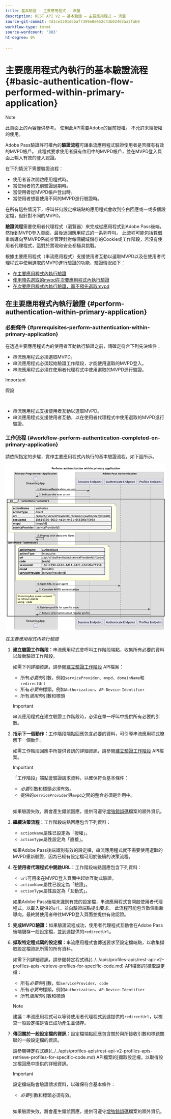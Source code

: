 ```yaml
---
title: 基本驗證 — 主要應用程式 — 流量
description: REST API V2 — 基本驗證 — 主要應用程式 — 流量
source-git-commit: 4d1ce1301d6baf7309e8ee52c43b02403aa2fab9
workflow-type: tm+mt
source-wordcount: '883'
ht-degree: 0%

---
```



# 主要應用程式內執行的基本驗證流程 {#basic-authentication-flow-performed-within-primary-application}

>[!NOTE]
>
> 此頁面上的內容僅供參考。 使用此API需要Adobe的目前授權。 不允許未經授權的使用。

Adobe Pass驗證許可權內的&#x200B;**驗證流程**&#x200B;可讓串流應用程式驗證使用者是否擁有有效的MVPD帳戶。 此程式要求使用者擁有作用中的MVPD帳戶，並在MVPD登入頁面上輸入有效的登入認證。

在下列情況下需要驗證流程：

* 使用者首次開啟應用程式時。
* 當使用者的先前驗證過期時。
* 當使用者從MVPD帳戶登出時。
* 當使用者想要使用不同的MVPD進行驗證時。

在所有這些情況下，呼叫任何設定檔端點的應用程式會收到空白回應或一或多個設定檔，但針對不同的MVPD。

**驗證流程**&#x200B;需要使用者代理程式（瀏覽器）來完成從應用程式到Adobe Pass後端，然後到MVPD登入頁面，最後返回應用程式的一系列呼叫。 此流程可能包括數個重新導向至MVPD系統並管理針對每個網域儲存的Cookie或工作階段，若沒有使用者代理程式，這對於實現和安全都極具挑戰。

根據主要應用程式（串流應用程式）支援使用者互動以選取MVPD以及在使用者代理程式中使用選取的MVPD進行驗證的功能，驗證情況如下：

* [在主要應用程式內執行驗證](../basic-flows/rest-api-v2-basic-authentication-primary-application-flow.md)
* [使用預先選取的mvpd在次要應用程式內執行驗證](../basic-flows/rest-api-v2-basic-authentication-secondary-application-flow.md)
* [在次要應用程式內執行驗證，而不預先選取mvpd](../basic-flows/rest-api-v2-basic-authentication-secondary-application-flow.md)

## 在主要應用程式內執行驗證 {#perform-authentication-within-primary-application}

### 必要條件 {#prerequisites-perform-authentication-within-primary-application}

在透過主要應用程式內的使用者互動執行驗證之前，請確定符合下列先決條件：

* 串流應用程式必須選取MVPD。
* 串流應用程式必須起始驗證工作階段，才能使用選取的MVPD登入。
* 串流應用程式必須在使用者代理程式中使用選取的MVPD進行驗證。

>[!IMPORTANT]
>
> 假設
>
> <br/>
> 
> * 串流應用程式支援使用者互動以選取MVPD。
> * 串流應用程式支援使用者互動，以在使用者代理程式中使用選取的MVPD進行驗證。

### 工作流程 {#workflow-perform-authentication-completed-on-primary-application}

請依照指定的步驟，實作主要應用程式內執行的基本驗證流程，如下圖所示。

![在主要應用程式內執行驗證](../../../assets/rest-api-v2/flows/basic-flows/rest-api-v2-perform-authentication-within-primary-application.png)

*在主要應用程式內執行驗證*

1. **建立驗證工作階段：**&#x200B;串流應用程式會呼叫工作階段端點，收集所有必要的資料以啟動驗證工作階段。

   如需下列詳細資訊，請參閱[建立驗證工作階段](../../apis/sessions-apis/rest-api-v2-sessions-apis-create-authentication-session.md) API檔案：
   * 所有&#x200B;_必要的_&#x200B;引數，例如`serviceProvider`、`mvpd`、`domainName`和`redirectUrl`
   * 所有&#x200B;_必要的_&#x200B;標頭，例如`Authorization`、`AP-Device-Identifier`
   * 所有&#x200B;_選用的_&#x200B;引數和標頭

   >[!IMPORTANT]
   > 
   > 串流應用程式在建立驗證工作階段時，必須在單一呼叫中提供所有必要的引數。

1. **指示下一個動作：**&#x200B;工作階段端點回應包含必要的資料，可引導串流應用程式瞭解下一個動作。

   如需工作階段回應中所提供資訊的詳細資訊，請參閱[建立驗證工作階段](../../apis/sessions-apis/rest-api-v2-sessions-apis-create-authentication-session.md) API檔案。

   >[!IMPORTANT]
   >
   > 「工作階段」端點會驗證請求資料，以確保符合基本條件：
   >
   > * _必要_&#x200B;引數和標頭必須有效。
   > * 提供的`serviceProvider`與`mvpd`之間的整合必須是作用中。
   >
   > <br/>
   > 
   > 如果驗證失敗，將會產生錯誤回應，提供可遵守[增強錯誤碼](../../../enhanced-error-codes.md)檔案的額外資訊。

1. **繼續決策流程：**&#x200B;工作階段端點回應包含下列資料：
   * `actionName`屬性已設定為「授權」。
   * `actionType`屬性設定為「直接」。

   如果Adobe Pass後端識別有效的設定檔，串流應用程式就不需要使用選取的MVPD重新驗證，因為已經有設定檔可用於後續的決策流程。

1. **在使用者代理程式中開啟URL：**&#x200B;工作階段端點回應包含下列資料：
   * `url`可用來在MVPD登入頁面中起始互動式驗證。
   * `actionName`屬性已設定為「驗證」。
   * `actionType`屬性設定為「互動式」。

   如果Adobe Pass後端未識別有效的設定檔，串流應用程式會開啟使用者代理程式，以載入提供的`url`，並向驗證端點提出要求。 此流程可能包含數個重新導向，最終將使用者帶往MVPD登入頁面並提供有效認證。

1. **完成MVPD驗證：**&#x200B;如果驗證流程成功，使用者代理程式互動會在Adobe Pass後端儲存一般設定檔，並到達提供的`redirectUrl`。

1. **擷取特定程式碼的設定檔：**&#x200B;串流應用程式會傳送要求至設定檔端點，以收集擷取設定檔資訊所需的所有資料。

   如需下列詳細資訊，請參閱特定程式碼](../../apis/profiles-apis/rest-api-v2-profiles-apis-retrieve-profiles-for-specific-code.md) API檔案的[擷取設定檔：
   * 所有&#x200B;_必要的_&#x200B;引數，如`serviceProvider`、`code`
   * 所有&#x200B;_必要的_&#x200B;標頭，例如`Authorization`、`AP-Device-Identifier`
   * 所有&#x200B;_選用的_&#x200B;引數和標頭

   >[!NOTE]
   >
   > 建議：串流應用程式可以等待使用者代理程式到達提供的`redirectUrl`，以檢查一般設定檔是否已成功產生並儲存。

1. **傳回關於一般設定檔的資訊：**&#x200B;設定檔端點回應包含關於與所接收引數和標題關聯的一般設定檔的資訊。

   請參閱特定程式碼](../../apis/profiles-apis/rest-api-v2-profiles-apis-retrieve-profiles-for-specific-code.md) API檔案的[擷取設定檔，以取得設定檔回應中提供的詳細資訊。

   >[!IMPORTANT]
   >
   > 設定檔端點會驗證請求資料，以確保符合基本條件：
   >
   > * _必要_&#x200B;引數和標頭必須有效。
   >
   > <br/>
   > 
   > 如果驗證失敗，將會產生錯誤回應，提供可遵守[增強錯誤碼](../../../enhanced-error-codes.md)檔案的額外資訊。
